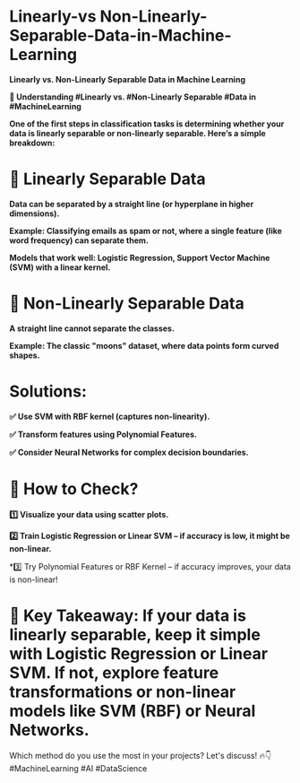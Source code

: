 # Linearly-vs Non-Linearly-Separable-Data-in-Machine-Learning

**Linearly vs. Non-Linearly Separable Data in Machine Learning**

**🚀 Understanding #Linearly vs. #Non-Linearly Separable #Data in #MachineLearning**

**One of the first steps in classification tasks is determining whether your data is linearly separable or non-linearly separable. Here’s a simple breakdown:**

# 🔹 Linearly Separable Data

**Data can be separated by a straight line (or hyperplane in higher dimensions).**

**Example: Classifying emails as spam or not, where a single feature (like word frequency) can separate them.**

**Models that work well: Logistic Regression, Support Vector Machine (SVM) with a linear kernel.**

# 🔹 Non-Linearly Separable Data

**A straight line cannot separate the classes.**

**Example: The classic "moons" dataset, where data points form curved shapes.**

# Solutions:

**✅ Use SVM with RBF kernel (captures non-linearity).**

**✅ Transform features using Polynomial Features.**

**✅ Consider Neural Networks for complex decision boundaries.**

# 🔹 How to Check?

**1️⃣ Visualize your data using scatter plots.**

**2️⃣ Train Logistic Regression or Linear SVM – if accuracy is low, it might be non-linear.**

*3️⃣ Try Polynomial Features or RBF Kernel – if accuracy improves, your data is non-linear!

# 📌 Key Takeaway: If your data is linearly separable, keep it simple with Logistic Regression or Linear SVM. If not, explore feature transformations or non-linear models like SVM (RBF) or Neural Networks.

Which method do you use the most in your projects? Let's discuss! 🔥👇 #MachineLearning #AI #DataScience
